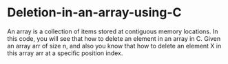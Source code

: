 # Deletion-in-an-array-using-C

An array is a collection of items stored at contiguous memory locations. In this code, you will see that how to delete an element in an array in C. Given an array arr of size n, and also you know that how to delete an element X in this array arr at a specific position index.
